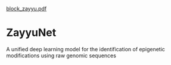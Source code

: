 [block_zayyu.pdf](https://github.com/Z-Abbas/ZayyuNet/files/6167861/block_zayyu.pdf)
# ZayyuNet
A unified deep learning model for the identification of epigenetic modifications using raw genomic sequences
